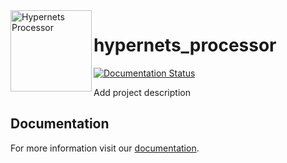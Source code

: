 <img alt="Hypernets Processor" align="left" src="http://hypernets.eu/assets/logos/hypernets-logo-f0f74651c5223716ecfefd1b53ba9410e1d93b5f8b0c95c1e91e952585c96405.png" width=130 />

# hypernets_processor
[![Documentation Status](https://readthedocs.org/projects/hypernets-processor/badge/?version=latest)](https://hypernets-processor.readthedocs.io/en/latest/?badge=latest)

Add project description

## Documentation

For more information visit our [documentation](https://hypernets-processor.readthedocs.io/en/latest/).

